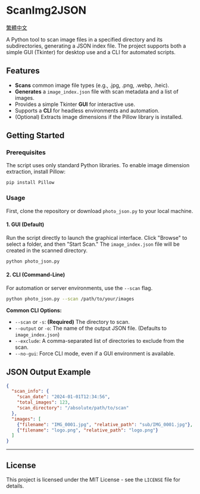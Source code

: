# ScanImg2JSON

[繁體中文](README.zh-TW.md)

A Python tool to scan image files in a specified directory and its subdirectories, generating a JSON index file. The project supports both a simple GUI (Tkinter) for desktop use and a CLI for automated scripts.

## Features

* **Scans** common image file types (e.g., .jpg, .png, .webp, .heic).
* **Generates** a `image_index.json` file with scan metadata and a list of images.
* Provides a simple Tkinter **GUI** for interactive use.
* Supports a **CLI** for headless environments and automation.
* (Optional) Extracts image dimensions if the Pillow library is installed.

## Getting Started

### Prerequisites

The script uses only standard Python libraries. To enable image dimension extraction, install Pillow:

```bash
pip install Pillow
```

### Usage

First, clone the repository or download `photo_json.py` to your local machine.

#### 1. GUI (Default)

Run the script directly to launch the graphical interface. Click "Browse" to select a folder, and then "Start Scan." The `image_index.json` file will be created in the scanned directory.

```bash
python photo_json.py
```

#### 2. CLI (Command-Line)

For automation or server environments, use the `--scan` flag.

```bash
python photo_json.py --scan /path/to/your/images
```

**Common CLI Options:**
* `--scan` or `-s`: **(Required)** The directory to scan.
* `--output` or `-o`: The name of the output JSON file. (Defaults to `image_index.json`)
* `--exclude`: A comma-separated list of directories to exclude from the scan.
* `--no-gui`: Force CLI mode, even if a GUI environment is available.

## JSON Output Example

```json
{
  "scan_info": {
    "scan_date": "2024-01-01T12:34:56",
    "total_images": 123,
    "scan_directory": "/absolute/path/to/scan"
  },
  "images": [
    {"filename": "IMG_0001.jpg", "relative_path": "sub/IMG_0001.jpg"},
    {"filename": "logo.png", "relative_path": "logo.png"}
  ]
}
```

---

## License

This project is licensed under the MIT License - see the `LICENSE` file for details.
